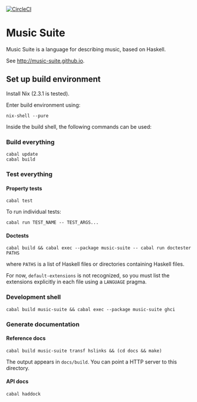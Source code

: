 [![CircleCI](https://circleci.com/gh/hanshoglund/music-suite.svg?style=svg)](https://circleci.com/gh/hanshoglund/music-suite)

# Music Suite

Music Suite is a language for describing music, based on Haskell.

See <http://music-suite.github.io>.

## Set up build environment

Install Nix (2.3.1 is tested).

Enter build environment using:

```
nix-shell --pure
```

Inside the build shell, the following commands can be used:

### Build everything

```
cabal update
cabal build
```

### Test everything

#### Property tests

```
cabal test
```

To run individual tests:

```
cabal run TEST_NAME -- TEST_ARGS...
```

#### Doctests

```
cabal build && cabal exec --package music-suite -- cabal run doctester PATHS
```

where `PATHS` is a list of Haskell files or directories containing Haskell files.

For now, `default-extensions` is not recognized, so you must list the extensions
explicitly in each file using a `LANGUAGE` pragma.

### Development shell

```
cabal build music-suite && cabal exec --package music-suite ghci
```

### Generate documentation

#### Reference docs

```
cabal build music-suite transf hslinks && (cd docs && make)
```

The output appears in `docs/build`. You can point a HTTP server to this directory.

#### API docs

```
cabal haddock
```
